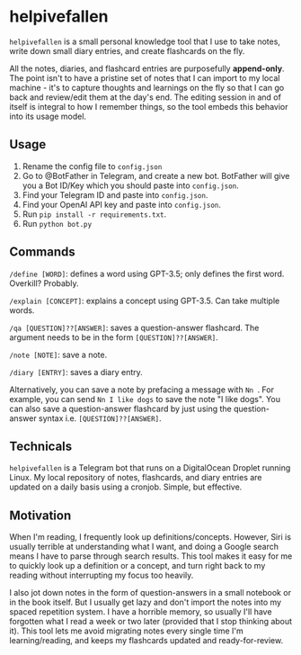 # helpivefallen

`helpivefallen` is a small personal knowledge tool that I use to take notes, write down small diary entries, and create flashcards on the fly. 

All the notes, diaries, and flashcard entries are purposefully **append-only**. The point isn't to have a pristine set of notes that I can import to my local machine - it's to capture thoughts and learnings on the fly so that I can go back and review/edit them at the day's end. The editing session in and of itself is integral to how I remember things, so the tool embeds this behavior into its usage model. 

## Usage

1. Rename the config file to `config.json`
2. Go to @BotFather in Telegram, and create a new bot. BotFather will give you a Bot ID/Key which you should paste into `config.json`. 
3. Find your Telegram ID and paste into `config.json`.
4. Find your OpenAI API key and paste into `config.json`.
5. Run `pip install -r requirements.txt`.
6. Run `python bot.py`

## Commands

`/define [WORD]`: defines a word using GPT-3.5; only defines the first word. Overkill? Probably. 

`/explain [CONCEPT]`: explains a concept using GPT-3.5. Can take multiple words. 

`/qa [QUESTION]??[ANSWER]`: saves a question-answer flashcard. The argument needs to be in the form `[QUESTION]??[ANSWER]`.

`/note [NOTE]`: save a note.

`/diary [ENTRY]`: saves a diary entry.

Alternatively, you can save a note by prefacing a message with `Nn `. For example, you can send `Nn I like dogs` to save the note "I like dogs". You can also save a question-answer flashcard by just using the question-answer syntax i.e. `[QUESTION]??[ANSWER]`.

## Technicals

`helpivefallen` is a Telegram bot that runs on a DigitalOcean Droplet running Linux. My local repository of notes, flashcards, and diary entries are updated on a daily basis using a cronjob. Simple, but effective.

## Motivation

When I'm reading, I frequently look up definitions/concepts. However, Siri is usually terrible at understanding what I want, and doing a Google search means I have to parse through search results. This tool makes it easy for me to quickly look up a definition or a concept, and turn right back to my reading without interrupting my focus too heavily. 

I also jot down notes in the form of question-answers in a small notebook or in the book itself. But I usually get lazy and don't import the notes into my spaced repetition system. I have a horrible memory, so usually I'll have forgotten what I read a week or two later (provided that I stop thinking about it). This tool lets me avoid migrating notes every single time I'm learning/reading, and keeps my flashcards updated and ready-for-review. 